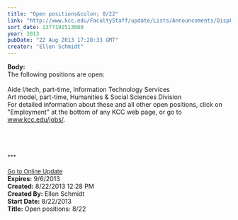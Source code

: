 ```yaml
---
title: "Open positions&colon; 8/22"
link: "http://www.kcc.edu/FacultyStaff/update/Lists/Announcements/DispForm.aspx?ID=1208"
sort_date: 1377192513000
year: 2013
pubDate: "22 Aug 2013 17:28:33 GMT"
creator: "Ellen Schmidt"
---
```


<div><b>Body:</b> <div class="ExternalClass0D2E544DA6DB4DACAB271DE4D6C2767B"><div>The following positions are open: </div>
<div><br />Aide I/tech, part-time, Information Technology Services<br />Art model, part-time, Humanities &amp; Social Sciences Division<br /></div>
<div></div>
<div>For detailed information about these and all other open positions, click on &quot;Employment&quot; at the bottom of any KCC web page, or go to <a href="/jobs">www.kcc.edu/jobs/</a>.</div>
<div></div>
<div></div>
<div>
<div><br /> </div>
<div><br /> </div>
<div><font size="2">***</font></div>
<div><font size="2"></font> </div>
<div><font size="2"></font></div>
<div><font size="2"></font></div>
<div><font size="2"></font></div>
<div><font size="2"><a href="/FacultyStaff/update/Pages/dailyupdate.aspx">Go to Online Update</a></font></div></div></div></div>
<div><b>Expires:</b> 9/6/2013</div>
<div><b>Created:</b> 8/22/2013 12:28 PM</div>
<div><b>Created By:</b> Ellen Schmidt</div>
<div><b>Start Date:</b> 8/22/2013</div>
<div><b>Title:</b> Open positions: 8/22</div>
